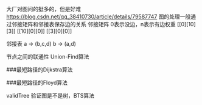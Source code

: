 大厂对图问的挺多的，但是好难
https://blog.csdn.net/qq_38410730/article/details/79587747
图的处理一般通过邻接矩阵和邻接表保存边的关系
邻接矩阵 0表示没边，n表示有边权重
[[0][10][3]]
[[10][0][0]]
[[3][0][0]]

邻接表
a -> (b,c,d)
b -> (a,d)

节点之间的联通性 Union-Find算法

###最短路径的Dijkstra算法

###最短路径的Floyd算法


validTree 验证图是不是树，BTS算法